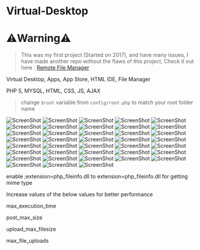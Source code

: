 # Virtual-Desktop

# ⚠️Warning⚠️
> This was my first project (Started on 2017), and have many issues, I have made another repo without the flaws of this project, Check it out here : [Remote File Manager](https://github.com/27px/Remote-File-Manager)

Virtual Desktop, Apps, App Store, HTML IDE, File Manager

PHP 5, MYSQL, HTML, CSS, JS, AJAX

> change `$root` variable from `config/root.php` to match your root folder name

![ScreenShot](https://raw.github.com/27px/Virtual-Desktop/master/Project%20Screenshots/10%20Desktop.jpg)
![ScreenShot](https://raw.github.com/27px/Virtual-Desktop/master/Project%20Screenshots/11%20Right%20Click.jpg)
![ScreenShot](https://raw.github.com/27px/Virtual-Desktop/master/Project%20Screenshots/2.jpg)
![ScreenShot](https://raw.github.com/27px/Virtual-Desktop/master/Project%20Screenshots/3.jpg)
![ScreenShot](https://raw.github.com/27px/Virtual-Desktop/master/Project%20Screenshots/4.jpg)
![ScreenShot](https://raw.github.com/27px/Virtual-Desktop/master/Project%20Screenshots/5.jpg)
![ScreenShot](https://raw.github.com/27px/Virtual-Desktop/master/Project%20Screenshots/6.jpg)
![ScreenShot](https://raw.github.com/27px/Virtual-Desktop/master/Project%20Screenshots/7.jpg)
![ScreenShot](https://raw.github.com/27px/Virtual-Desktop/master/Project%20Screenshots/8.jpg)
![ScreenShot](https://raw.github.com/27px/Virtual-Desktop/master/Project%20Screenshots/9.jpg)
![ScreenShot](https://raw.github.com/27px/Virtual-Desktop/master/Project%20Screenshots/12.jpg)
![ScreenShot](https://raw.github.com/27px/Virtual-Desktop/master/Project%20Screenshots/13.jpg)
![ScreenShot](https://raw.github.com/27px/Virtual-Desktop/master/Project%20Screenshots/14.jpg)
![ScreenShot](https://raw.github.com/27px/Virtual-Desktop/master/Project%20Screenshots/15.jpg)
![ScreenShot](https://raw.github.com/27px/Virtual-Desktop/master/Project%20Screenshots/16.jpg)
![ScreenShot](https://raw.github.com/27px/Virtual-Desktop/master/Project%20Screenshots/17.jpg)
![ScreenShot](https://raw.github.com/27px/Virtual-Desktop/master/Project%20Screenshots/18.jpg)
![ScreenShot](https://raw.github.com/27px/Virtual-Desktop/master/Project%20Screenshots/19.jpg)
![ScreenShot](https://raw.github.com/27px/Virtual-Desktop/master/Project%20Screenshots/20.jpg)
![ScreenShot](https://raw.github.com/27px/Virtual-Desktop/master/Project%20Screenshots/21.jpg)
![ScreenShot](https://raw.github.com/27px/Virtual-Desktop/master/Project%20Screenshots/22.jpg)
![ScreenShot](https://raw.github.com/27px/Virtual-Desktop/master/Project%20Screenshots/23.jpg)
![ScreenShot](https://raw.github.com/27px/Virtual-Desktop/master/Project%20Screenshots/24.jpg)
![ScreenShot](https://raw.github.com/27px/Virtual-Desktop/master/Project%20Screenshots/25.jpg)
![ScreenShot](https://raw.github.com/27px/Virtual-Desktop/master/Project%20Screenshots/26.jpg)
![ScreenShot](https://raw.github.com/27px/Virtual-Desktop/master/Project%20Screenshots/27.jpg)
![ScreenShot](https://raw.github.com/27px/Virtual-Desktop/master/Project%20Screenshots/28.jpg)
![ScreenShot](https://raw.github.com/27px/Virtual-Desktop/master/Project%20Screenshots/29.jpg)
![ScreenShot](https://raw.github.com/27px/Virtual-Desktop/master/Project%20Screenshots/30.jpg)
![ScreenShot](https://raw.github.com/27px/Virtual-Desktop/master/Project%20Screenshots/31.jpg)
![ScreenShot](https://raw.github.com/27px/Virtual-Desktop/master/Project%20Screenshots/32.jpg)
![ScreenShot](https://raw.github.com/27px/Virtual-Desktop/master/Project%20Screenshots/33.jpg)
![ScreenShot](https://raw.github.com/27px/Virtual-Desktop/master/Project%20Screenshots/34.jpg)
![ScreenShot](https://raw.github.com/27px/Virtual-Desktop/master/Project%20Screenshots/35.jpg)
![ScreenShot](https://raw.github.com/27px/Virtual-Desktop/master/Project%20Screenshots/36.jpg)
![ScreenShot](https://raw.github.com/27px/Virtual-Desktop/master/Project%20Screenshots/37.jpg)
![ScreenShot](https://raw.github.com/27px/Virtual-Desktop/master/Project%20Screenshots/38.jpg)
![ScreenShot](https://raw.github.com/27px/Virtual-Desktop/master/Project%20Screenshots/39.jpg)

enable
;extension=php_fileinfo.dll
to
extension=php_fileinfo.dll
for getting mime type


Increase values of the below values for better performance

max_execution_time

post_max_size

upload_max_filesize

max_file_uploads
